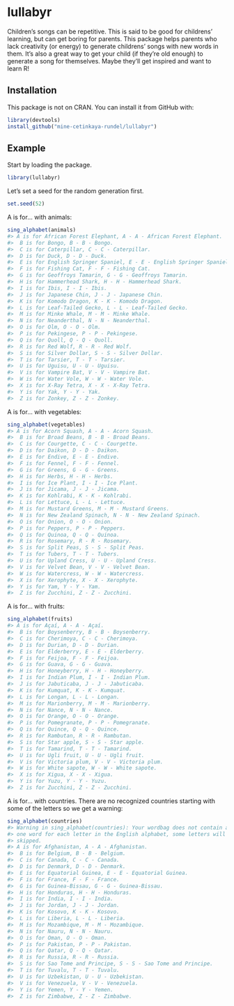 
<!-- README.md is generated from README.Rmd. Please edit that file -->

# lullabyr

Children’s songs can be repetitive. This is said to be good for
childrens’ learning, but can get boring for parents. This package helps
parents who lack creativity (or energy) to generate childrens’ songs
with new words in them. It’s also a great way to get your child (if
they’re old enough) to generate a song for themselves. Maybe they’ll
get inspired and want to learn R\!

## Installation

This package is not on CRAN. You can install it from GitHub with:

``` r
library(devtools)
install_github("mine-cetinkaya-rundel/lullabyr")
```

## Example

Start by loading the package.

``` r
library(lullabyr)
```

Let’s set a seed for the random generation first.

``` r
set.seed(52)
```

A is for… with animals:

``` r
sing_alphabet(animals)
#> A is for African Forest Elephant, A - A - African Forest Elephant.
#>  B is for Bongo, B - B - Bongo.
#>  C is for Caterpillar, C - C - Caterpillar.
#>  D is for Duck, D - D - Duck.
#>  E is for English Springer Spaniel, E - E - English Springer Spaniel.
#>  F is for Fishing Cat, F - F - Fishing Cat.
#>  G is for Geoffroys Tamarin, G - G - Geoffroys Tamarin.
#>  H is for Hammerhead Shark, H - H - Hammerhead Shark.
#>  I is for Ibis, I - I - Ibis.
#>  J is for Japanese Chin, J - J - Japanese Chin.
#>  K is for Komodo Dragon, K - K - Komodo Dragon.
#>  L is for Leaf-Tailed Gecko, L - L - Leaf-Tailed Gecko.
#>  M is for Minke Whale, M - M - Minke Whale.
#>  N is for Neanderthal, N - N - Neanderthal.
#>  O is for Olm, O - O - Olm.
#>  P is for Pekingese, P - P - Pekingese.
#>  Q is for Quoll, Q - Q - Quoll.
#>  R is for Red Wolf, R - R - Red Wolf.
#>  S is for Silver Dollar, S - S - Silver Dollar.
#>  T is for Tarsier, T - T - Tarsier.
#>  U is for Uguisu, U - U - Uguisu.
#>  V is for Vampire Bat, V - V - Vampire Bat.
#>  W is for Water Vole, W - W - Water Vole.
#>  X is for X-Ray Tetra, X - X - X-Ray Tetra.
#>  Y is for Yak, Y - Y - Yak.
#>  Z is for Zonkey, Z - Z - Zonkey.
```

A is for… with vegetables:

``` r
sing_alphabet(vegetables)
#> A is for Acorn Squash, A - A - Acorn Squash.
#>  B is for Broad Beans, B - B - Broad Beans.
#>  C is for Courgette, C - C - Courgette.
#>  D is for Daikon, D - D - Daikon.
#>  E is for Endive, E - E - Endive.
#>  F is for Fennel, F - F - Fennel.
#>  G is for Greens, G - G - Greens.
#>  H is for Herbs, H - H - Herbs.
#>  I is for Ice Plant, I - I - Ice Plant.
#>  J is for Jicama, J - J - Jicama.
#>  K is for Kohlrabi, K - K - Kohlrabi.
#>  L is for Lettuce, L - L - Lettuce.
#>  M is for Mustard Greens, M - M - Mustard Greens.
#>  N is for New Zealand Spinach, N - N - New Zealand Spinach.
#>  O is for Onion, O - O - Onion.
#>  P is for Peppers, P - P - Peppers.
#>  Q is for Quinoa, Q - Q - Quinoa.
#>  R is for Rosemary, R - R - Rosemary.
#>  S is for Split Peas, S - S - Split Peas.
#>  T is for Tubers, T - T - Tubers.
#>  U is for Upland Cress, U - U - Upland Cress.
#>  V is for Velvet Bean, V - V - Velvet Bean.
#>  W is for Watercress, W - W - Watercress.
#>  X is for Xerophyte, X - X - Xerophyte.
#>  Y is for Yam, Y - Y - Yam.
#>  Z is for Zucchini, Z - Z - Zucchini.
```

A is for… with fruits:

``` r
sing_alphabet(fruits)
#> A is for Açaí, A - A - Açaí.
#>  B is for Boysenberry, B - B - Boysenberry.
#>  C is for Cherimoya, C - C - Cherimoya.
#>  D is for Durian, D - D - Durian.
#>  E is for Elderberry, E - E - Elderberry.
#>  F is for Feijoa, F - F - Feijoa.
#>  G is for Guava, G - G - Guava.
#>  H is for Honeyberry, H - H - Honeyberry.
#>  I is for Indian Plum, I - I - Indian Plum.
#>  J is for Jabuticaba, J - J - Jabuticaba.
#>  K is for Kumquat, K - K - Kumquat.
#>  L is for Longan, L - L - Longan.
#>  M is for Marionberry, M - M - Marionberry.
#>  N is for Nance, N - N - Nance.
#>  O is for Orange, O - O - Orange.
#>  P is for Pomegranate, P - P - Pomegranate.
#>  Q is for Quince, Q - Q - Quince.
#>  R is for Rambutan, R - R - Rambutan.
#>  S is for Star apple, S - S - Star apple.
#>  T is for Tamarind, T - T - Tamarind.
#>  U is for Ugli fruit, U - U - Ugli fruit.
#>  V is for Victoria plum, V - V - Victoria plum.
#>  W is for White sapote, W - W - White sapote.
#>  X is for Xigua, X - X - Xigua.
#>  Y is for Yuzu, Y - Y - Yuzu.
#>  Z is for Zucchini, Z - Z - Zucchini.
```

A is for… with countries. There are no recognized countries starting
with some of the letters so we get a warning:

``` r
sing_alphabet(countries)
#> Warning in sing_alphabet(countries): Your wordbag does not contain at least
#> one word for each letter in the English alphabet, some letters will be
#> skipped.
#> A is for Afghanistan, A - A - Afghanistan.
#>  B is for Belgium, B - B - Belgium.
#>  C is for Canada, C - C - Canada.
#>  D is for Denmark, D - D - Denmark.
#>  E is for Equatorial Guinea, E - E - Equatorial Guinea.
#>  F is for France, F - F - France.
#>  G is for Guinea-Bissau, G - G - Guinea-Bissau.
#>  H is for Honduras, H - H - Honduras.
#>  I is for India, I - I - India.
#>  J is for Jordan, J - J - Jordan.
#>  K is for Kosovo, K - K - Kosovo.
#>  L is for Liberia, L - L - Liberia.
#>  M is for Mozambique, M - M - Mozambique.
#>  N is for Nauru, N - N - Nauru.
#>  O is for Oman, O - O - Oman.
#>  P is for Pakistan, P - P - Pakistan.
#>  Q is for Qatar, Q - Q - Qatar.
#>  R is for Russia, R - R - Russia.
#>  S is for Sao Tome and Principe, S - S - Sao Tome and Principe.
#>  T is for Tuvalu, T - T - Tuvalu.
#>  U is for Uzbekistan, U - U - Uzbekistan.
#>  V is for Venezuela, V - V - Venezuela.
#>  Y is for Yemen, Y - Y - Yemen.
#>  Z is for Zimbabwe, Z - Z - Zimbabwe.
```

